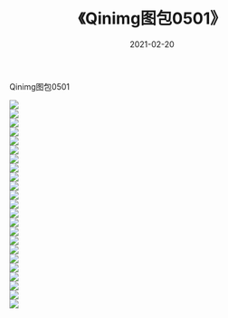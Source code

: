﻿---
layout: post
title:  《Qinimg图包0501》
date:   2021-02-20
img: http://imgx.orgx.ga/Qinimg图包/Qinimg图包0501/000.jpg
categories: [美女, 清纯, 唯美]
---

Qinimg图包0501

 ![](http://imgx.orgx.ga/Qinimg图包/Qinimg图包0501/001.jpg) <br>![](http://imgx.orgx.ga/Qinimg图包/Qinimg图包0501/002.jpg) <br>![](http://imgx.orgx.ga/Qinimg图包/Qinimg图包0501/003.jpg) <br>![](http://imgx.orgx.ga/Qinimg图包/Qinimg图包0501/004.jpg) <br>![](http://imgx.orgx.ga/Qinimg图包/Qinimg图包0501/005.jpg) <br>![](http://imgx.orgx.ga/Qinimg图包/Qinimg图包0501/006.jpg) <br>![](http://imgx.orgx.ga/Qinimg图包/Qinimg图包0501/007.jpg) <br>![](http://imgx.orgx.ga/Qinimg图包/Qinimg图包0501/008.jpg) <br>![](http://imgx.orgx.ga/Qinimg图包/Qinimg图包0501/009.jpg) <br>![](http://imgx.orgx.ga/Qinimg图包/Qinimg图包0501/010.jpg) <br>![](http://imgx.orgx.ga/Qinimg图包/Qinimg图包0501/011.jpg) <br>![](http://imgx.orgx.ga/Qinimg图包/Qinimg图包0501/012.jpg) <br>![](http://imgx.orgx.ga/Qinimg图包/Qinimg图包0501/013.jpg) <br>![](http://imgx.orgx.ga/Qinimg图包/Qinimg图包0501/014.jpg) <br>![](http://imgx.orgx.ga/Qinimg图包/Qinimg图包0501/015.jpg) <br>![](http://imgx.orgx.ga/Qinimg图包/Qinimg图包0501/016.jpg) <br>![](http://imgx.orgx.ga/Qinimg图包/Qinimg图包0501/017.jpg) <br>![](http://imgx.orgx.ga/Qinimg图包/Qinimg图包0501/018.jpg) <br>![](http://imgx.orgx.ga/Qinimg图包/Qinimg图包0501/019.jpg) <br>![](http://imgx.orgx.ga/Qinimg图包/Qinimg图包0501/020.jpg) <br>![](http://imgx.orgx.ga/Qinimg图包/Qinimg图包0501/021.jpg) <br>![](http://imgx.orgx.ga/Qinimg图包/Qinimg图包0501/022.jpg) <br>![](http://imgx.orgx.ga/Qinimg图包/Qinimg图包0501/023.jpg) <br>